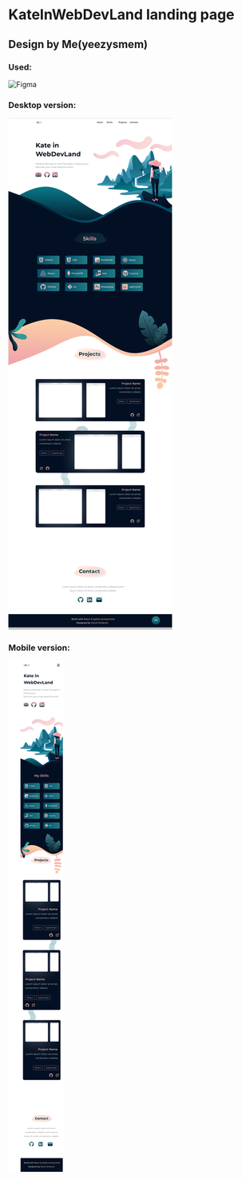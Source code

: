 # KateInWebDevLand landing page
## Design by Me(yeezysmem)
### Used: 
![Figma](https://img.shields.io/badge/-Figma-41AB58?style=for-the-badge&logo=figma&logoColor=ffffff)

### Desktop version:
![](https://github.com/yeezysmem/KateInWebDevLand/blob/main/desktop.jpg)

### Mobile version: 
![](https://github.com/yeezysmem/KateInWebDevLand/blob/main/mobile.jpg)
